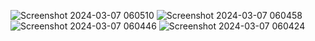 ![Screenshot 2024-03-07 060510](https://github.com/Magicalprince/compiler-capstone/assets/129185964/ee3b224d-a26c-47c5-ac7d-599de861759a)
![Screenshot 2024-03-07 060458](https://github.com/Magicalprince/compiler-capstone/assets/129185964/d6b4d902-c787-438e-80c1-0635b64dcb51)
![Screenshot 2024-03-07 060446](https://github.com/Magicalprince/compiler-capstone/assets/129185964/4c3402ae-cc50-4037-8efc-7a8f41b370ce)
![Screenshot 2024-03-07 060424](https://github.com/Magicalprince/compiler-capstone/assets/129185964/fe2ffe36-946a-480e-a9d7-9d4ea2ea1f28)
